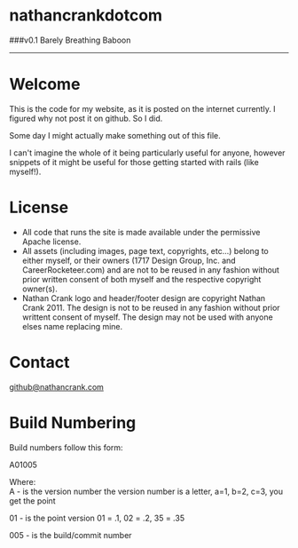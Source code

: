 nathancrankdotcom
=================  
###v0.1 Barely Breathing Baboon  
  
----------------  
  
Welcome
=======  
This is the code for my website, as it is posted on the internet currently. I figured why not post it on github. So I did.  
  
Some day I might actually make something out of this file.    
  
I can't imagine the whole of it being particularly useful for anyone, however snippets of it might be useful for those getting started with rails (like myself!).
  
License  
========  
- All code that runs the site is made available under the permissive Apache license.   
- All assets (including images, page text, copyrights, etc...) belong to either myself, or their owners (1717 Design Group, Inc. and CareerRocketeer.com) and are not to be reused in any fashion without prior written consent of both myself and the respective copyright owner(s).  
- Nathan Crank logo and header/footer design are copyright Nathan Crank 2011. The design is not to be reused in any fashion without prior writtent consent of myself. The design may not be used with anyone elses name replacing mine.

Contact  
=======  
github@nathancrank.com

Build Numbering
===============
Build numbers follow this form:
  
A01005  
  
Where:  
A - is the version number
	the version number is a letter, a=1, b=2, c=3, you get the point  
  
01 - is the point version
	01 = .1, 02 = .2, 35 = .35  
  
005 - is the build/commit number